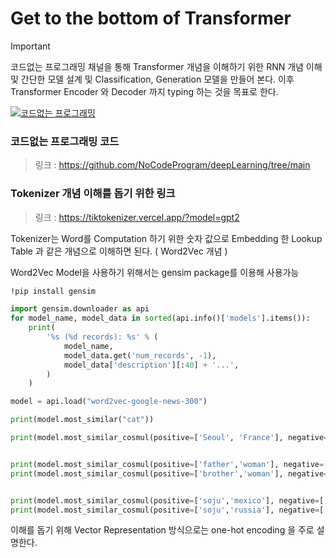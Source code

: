 # Get to the bottom of Transformer 


>[!IMPORTANT]
>코드없는 프로그래밍 채널을 통해 Transformer 개념을 이해하기 위한 RNN 개념 이해 및 간단한 모델 설계 및 Classification, Generation 모델을 만들어 본다.
> 이후 Transformer Encoder 와 Decoder 까지 typing 하는 것을 목표로 한다.

[![코드없는 프로그래밍](http://img.youtube.com/vi/xrq2yN4K_-M/0.jpg)](https://youtu.be/xrq2yN4K_-M)

### 코드없는 프로그래밍 코드
> 링크 : <https://github.com/NoCodeProgram/deepLearning/tree/main>

### Tokenizer 개념 이해를 돕기 위한 링크
> 링크 : <https://tiktokenizer.vercel.app/?model=gpt2>

Tokenizer는 Word를 Computation 하기 위한 숫자 값으로 Embedding 한 Lookup Table 과 같은 개념으로 이해하면 된다. ( Word2Vec 개념 )

Word2Vec Model을 사용하기 위해서는 gensim package를 이용해 사용가능
~~~sh
!pip install gensim
~~~

~~~py
import gensim.downloader as api
for model_name, model_data in sorted(api.info()['models'].items()):
    print(
        '%s (%d records): %s' % (
            model_name,
            model_data.get('num_records', -1),
            model_data['description'][:40] + '...',
        )
    )

model = api.load("word2vec-google-news-300")

print(model.most_similar("cat"))

print(model.most_similar_cosmul(positive=['Seoul', 'France'], negative=['Paris']))


print(model.most_similar_cosmul(positive=['father','woman'], negative=['man']))
print(model.most_similar_cosmul(positive=['brother','woman'], negative=['man']))


print(model.most_similar_cosmul(positive=['soju','mexico'], negative=['korea']))
print(model.most_similar_cosmul(positive=['soju','russia'], negative=['korea']))


~~~
이해를 돕기 위해 Vector Representation 방식으로는 one-hot encoding 을 주로 설명한다.

